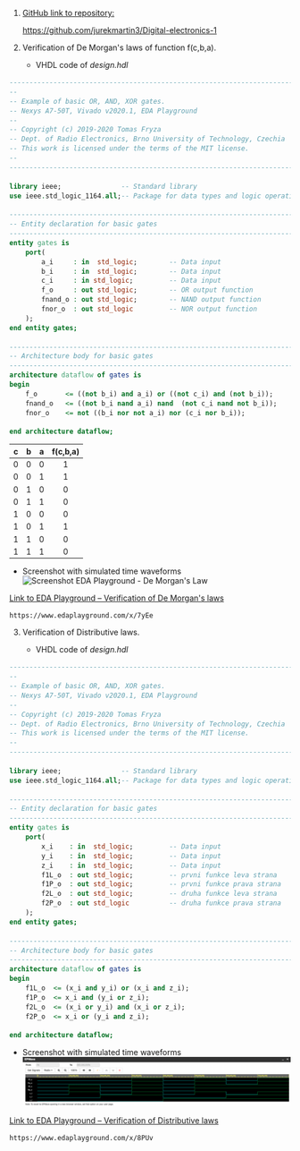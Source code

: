 1. [GitHub link to repository:](https://github.com/jurekmartin3/Digital-electronics-1)
    
    https://github.com/jurekmartin3/Digital-electronics-1
2. Verification of De Morgan's laws of function f(c,b,a).

    - VHDL code of *design.hdl*

```vhdl
------------------------------------------------------------------------
--
-- Example of basic OR, AND, XOR gates.
-- Nexys A7-50T, Vivado v2020.1, EDA Playground
--
-- Copyright (c) 2019-2020 Tomas Fryza
-- Dept. of Radio Electronics, Brno University of Technology, Czechia
-- This work is licensed under the terms of the MIT license.
--
------------------------------------------------------------------------

library ieee;               -- Standard library
use ieee.std_logic_1164.all;-- Package for data types and logic operations

------------------------------------------------------------------------
-- Entity declaration for basic gates
------------------------------------------------------------------------
entity gates is
    port(
        a_i     : in  std_logic;        -- Data input
        b_i     : in  std_logic;        -- Data input
        c_i     : in std_logic;         -- Data input
        f_o     : out std_logic;        -- OR output function
        fnand_o : out std_logic;        -- NAND output function
        fnor_o  : out std_logic         -- NOR output function
    );
end entity gates;

------------------------------------------------------------------------
-- Architecture body for basic gates
------------------------------------------------------------------------
architecture dataflow of gates is
begin
    f_o       <= ((not b_i) and a_i) or ((not c_i) and (not b_i));
    fnand_o   <= ((not b_i nand a_i) nand  (not c_i nand not b_i));    
    fnor_o    <= not ((b_i nor not a_i) nor (c_i nor b_i));

end architecture dataflow;

```

| **c** | **b** |**a** | **f(c,b,a)** |
| :-: | :-: | :-: | :-: |
| 0 | 0 | 0 | 1 |
| 0 | 0 | 1 | 1 |
| 0 | 1 | 0 | 0 |
| 0 | 1 | 1 | 0 |
| 1 | 0 | 0 | 0 |
| 1 | 0 | 1 | 1 |
| 1 | 1 | 0 | 0 |
| 1 | 1 | 1 | 0 |

- Screenshot with simulated time waveforms
![Screenshot EDA Playground - De Morgan's Law](Images/DeMorgana.png)

[Link to EDA Playground – Verification of De Morgan's laws](https://www.edaplayground.com/x/7yEe)
    
    https://www.edaplayground.com/x/7yEe

3. Verification of Distributive laws.

    - VHDL code of *design.hdl*

```vhdl
------------------------------------------------------------------------
--
-- Example of basic OR, AND, XOR gates.
-- Nexys A7-50T, Vivado v2020.1, EDA Playground
--
-- Copyright (c) 2019-2020 Tomas Fryza
-- Dept. of Radio Electronics, Brno University of Technology, Czechia
-- This work is licensed under the terms of the MIT license.
--
------------------------------------------------------------------------

library ieee;               -- Standard library
use ieee.std_logic_1164.all;-- Package for data types and logic operations

------------------------------------------------------------------------
-- Entity declaration for basic gates
------------------------------------------------------------------------
entity gates is
    port(
        x_i    : in  std_logic;         -- Data input
        y_i    : in  std_logic;         -- Data input
        z_i    : in  std_logic;         -- Data input
        f1L_o  : out std_logic;         -- prvni funkce leva strana
        f1P_o  : out std_logic;         -- prvni funkce prava strana
        f2L_o  : out std_logic;         -- druha funkce leva strana
        f2P_o  : out std_logic          -- druha funkce prava strana
    );
end entity gates;

------------------------------------------------------------------------
-- Architecture body for basic gates
------------------------------------------------------------------------
architecture dataflow of gates is
begin
    f1L_o  <= (x_i and y_i) or (x_i and z_i);
    f1P_o  <= x_i and (y_i or z_i);
    f2L_o  <= (x_i or y_i) and (x_i or z_i);
    f2P_o  <= x_i or (y_i and z_i);

end architecture dataflow;

```
- Screenshot with simulated time waveforms
![Screenshot EDA Playground - Distributive Laws](Images/Distributive.png)

[Link to EDA Playground – Verification of Distributive laws](https://www.edaplayground.com/x/8PUv)
    
    https://www.edaplayground.com/x/8PUv
